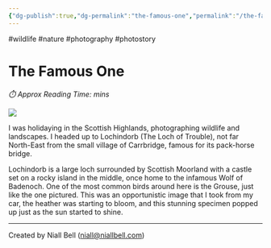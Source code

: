 ```yaml
---
{"dg-publish":true,"dg-permalink":"the-famous-one","permalink":"/the-famous-one/","title":"The Famous Once","hide":true,"noteIcon":null,"created":"2024-04-17T03:59:01.338-07:00","updated":"2025-01-30T20:57:14.494-08:00"}
---
```


#wildlife #nature #photography #photostory 
# The Famous One
<p id="reading-time" style="font-style: italic;">⏱️ Approx Reading Time:  <span id="inserted-text"></span> mins</p>

![](https://i.imgur.com/CgPJ6f6.jpeg)

I was holidaying in the Scottish Highlands, photographing wildlife and landscapes. I headed up to Lochindorb (The Loch of Trouble), not far North-East from the small village of Carrbridge, famous for its pack-horse bridge.  

Lochindorb is a large loch surrounded by Scottish Moorland with a castle set on a rocky island in the middle, once home to the infamous Wolf of Badenoch. One of the most common birds around here is the Grouse, just like the one pictured. This was an opportunistic image that I took from my car, the heather was starting to bloom, and this stunning specimen popped up just as the sun started to shine.

---
Created by Niall Bell (niall@niallbell.com)